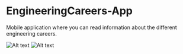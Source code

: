 # EngineeringCareers-App
Mobile application where you can read information about the different engineering careers.

![Alt text](https://github.com/Kyssnar/Pokedex-App/blob/master/Preview_1.jpg)
![Alt text](https://github.com/Kyssnar/Pokedex-App/blob/master/Preview_2.jpg)
